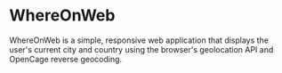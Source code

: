 # WhereOnWeb
WhereOnWeb is a simple, responsive web application that displays the user's current city and country using the browser's geolocation API and OpenCage reverse geocoding.
